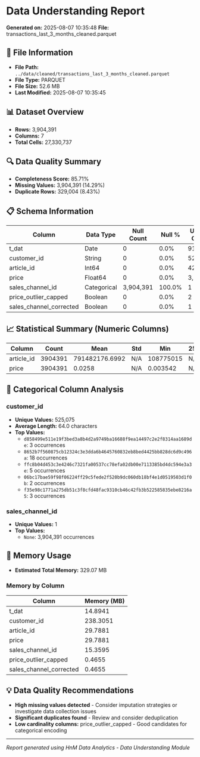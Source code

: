 # Data Understanding Report
**Generated on:** 2025-08-07 10:35:48
**File:** transactions_last_3_months_cleaned.parquet

## 📄 File Information
- **File Path:** `../data/cleaned/transactions_last_3_months_cleaned.parquet`
- **File Type:** PARQUET
- **File Size:** 52.6 MB
- **Last Modified:** 2025-08-07 10:35:45

## 📊 Dataset Overview
- **Rows:** 3,904,391
- **Columns:** 7
- **Total Cells:** 27,330,737

## 🔍 Data Quality Summary
- **Completeness Score:** 85.71%
- **Missing Values:** 3,904,391 (14.29%)
- **Duplicate Rows:** 329,004 (8.43%)

## 📋 Schema Information
| Column | Data Type | Null Count | Null % | Unique Count | Unique % |
|--------|-----------|------------|---------|--------------|----------|
| t_dat | Date | 0 | 0.0% | 91 | 0.0% |
| customer_id | String | 0 | 0.0% | 525,075 | 13.45% |
| article_id | Int64 | 0 | 0.0% | 42,298 | 1.08% |
| price | Float64 | 0 | 0.0% | 3,306 | 0.08% |
| sales_channel_id | Categorical | 3,904,391 | 100.0% | 1 | 0.0% |
| price_outlier_capped | Boolean | 0 | 0.0% | 2 | 0.0% |
| sales_channel_corrected | Boolean | 0 | 0.0% | 1 | 0.0% |

## 📈 Statistical Summary (Numeric Columns)
| Column | Count | Mean | Std | Min | 25% | 50% | 75% | Max |
|--------|-------|------|-----|-----|-----|-----|-----|-----|
| article_id | 3904391 | 791482176.6992 | N/A | 108775015 | N/A | N/A | N/A | 956217002 |
| price | 3904391 | 0.0258 | N/A | 0.003542 | N/A | N/A | N/A | 0.061847 |

## 📝 Categorical Column Analysis
### customer_id
- **Unique Values:** 525,075
- **Average Length:** 64.0 characters
- **Top Values:**
  - `d858499e511e19f3bed3a8b4d2a9749ba16688f9ea14497c2e2f8314aa1689de`: 3 occurrences
  - `8652b7f560875cb12324c3e3dda6b4645760832eb8bed4425bb828dc6d9c496a`: 18 occurrences
  - `ffc8b04d453c3e4246c7321fa00537cc78efa02db00e7113385bd4dc594e3a3e`: 5 occurrences
  - `06bc17bae59f98f06224ff29c5fede2f520b9dc060db18bf4e1d0519503d1f0b`: 2 occurrences
  - `f35e98c1771a275db51c3f8cfd48fac9310cb46c42fb3b522585835ebe8216a5`: 3 occurrences

### sales_channel_id
- **Unique Values:** 1
- **Top Values:**
  - `None`: 3,904,391 occurrences

## 💾 Memory Usage
- **Estimated Total Memory:** 329.07 MB

### Memory by Column
| Column | Memory (MB) |
|--------|-------------|
| t_dat | 14.8941 |
| customer_id | 238.3051 |
| article_id | 29.7881 |
| price | 29.7881 |
| sales_channel_id | 15.3595 |
| price_outlier_capped | 0.4655 |
| sales_channel_corrected | 0.4655 |

## 💡 Data Quality Recommendations
- **High missing values detected** - Consider imputation strategies or investigate data collection issues
- **Significant duplicates found** - Review and consider deduplication
- **Low cardinality columns:** price_outlier_capped - Good candidates for categorical encoding

---
*Report generated using HnM Data Analytics - Data Understanding Module*
